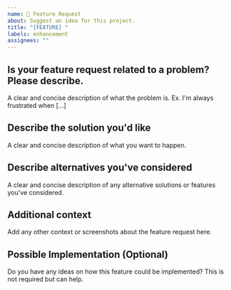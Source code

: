 ```yaml
---
name: 🚀 Feature Request
about: Suggest an idea for this project.
title: "[FEATURE] "
labels: enhancement
assignees: ""
---
```


## Is your feature request related to a problem? Please describe.

A clear and concise description of what the problem is. Ex. I'm always frustrated when [...]

## Describe the solution you'd like

A clear and concise description of what you want to happen.

## Describe alternatives you've considered

A clear and concise description of any alternative solutions or features you've considered.

## Additional context

Add any other context or screenshots about the feature request here.

## Possible Implementation (Optional)

Do you have any ideas on how this feature could be implemented? This is not required but can help.
